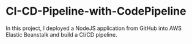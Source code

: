 # CI-CD-Pipeline-with-CodePipeline
In this project, I deployed a NodeJS application from GitHub into AWS Elastic Beanstalk and build a CI/CD pipeline. 
